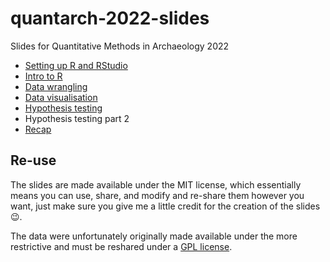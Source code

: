 # quantarch-2022-slides

Slides for Quantitative Methods in Archaeology 2022

- [Setting up R and RStudio](https://bbartholdy.github.io/quantarch-2022-slides/00_r-rstudio.html#1)
- [Intro to R](https://bbartholdy.github.io/quantarch-2022-slides/01_intro-to-r.html#1)
- [Data wrangling](https://bbartholdy.github.io/quantarch-2022-slides/02_data-wrang.html#1)
- [Data visualisation](https://bbartholdy.github.io/quantarch-2022-slides/03_data-viz.html#1)
- [Hypothesis testing](https://bbartholdy.github.io/quantarch-2022-slides/04_hypothesis-test.html)
- Hypothesis testing part 2
- [Recap](https://bbartholdy.github.io/quantarch-2022-slides/06_recap.html)

## Re-use

The slides are made available under the MIT license, which essentially
means you can use, share, and modify and re-share them however you want, just make
sure you give me a little credit for the creation of the slides 😉.

The data were unfortunately originally made available under the more restrictive
and must be reshared under a [GPL license](https://www.gnu.org/licenses/).
